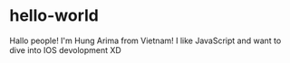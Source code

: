 # hello-world
Hallo people! 
I'm Hung Arima from Vietnam! I like JavaScript and want to dive into IOS devolopment XD
